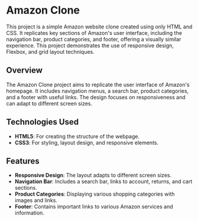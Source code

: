 # Amazon Clone

This project is a simple Amazon website clone created using only HTML and CSS. It replicates key sections of Amazon's user interface, including the navigation bar, product categories, and footer, offering a visually similar experience. This project demonstrates the use of responsive design, Flexbox, and grid layout techniques.

## Overview

The Amazon Clone project aims to replicate the user interface of Amazon's homepage. It includes navigation menus, a search bar, product categories, and a footer with useful links. The design focuses on responsiveness and can adapt to different screen sizes.

## Technologies Used

- **HTML5**: For creating the structure of the webpage.
- **CSS3**: For styling, layout design, and responsive elements.

## Features

- **Responsive Design**: The layout adapts to different screen sizes.
- **Navigation Bar**: Includes a search bar, links to account, returns, and cart sections.
- **Product Categories**: Displaying various shopping categories with images and links.
- **Footer**: Contains important links to various Amazon services and information.

